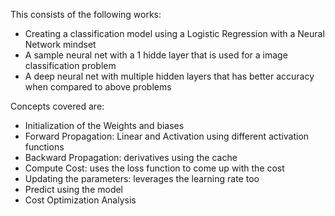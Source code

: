 This consists of the following works:
* Creating a classification model using a Logistic Regression with a Neural Network mindset
* A sample neural net with a 1 hidde layer that is used for a image classification problem
* A deep neural net with multiple hidden layers that has better accuracy when compared to above problems

Concepts covered are:
* Initialization of the Weights and biases
* Forward Propagation: Linear and Activation using different activation functions
* Backward Propagation: derivatives using the cache
* Compute Cost: uses the loss function to come up with the cost
* Updating the parameters: leverages the learning rate too
* Predict using the model
* Cost Optimization Analysis
